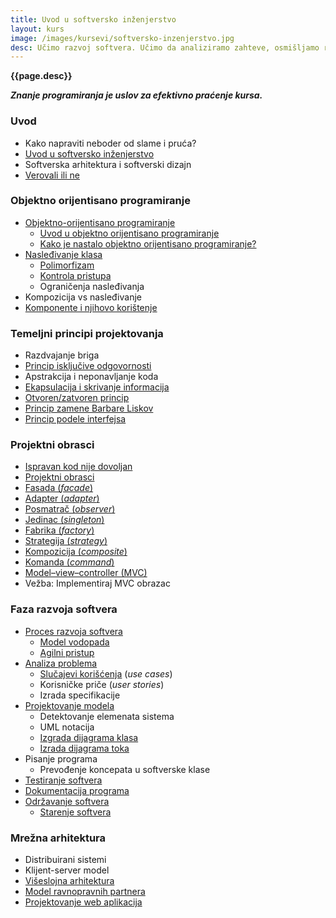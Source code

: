 ```yaml
---
title: Uvod u softversko inženjerstvo
layout: kurs
image: /images/kursevi/softversko-inzenjerstvo.jpg
desc: Učimo razvoj softvera. Učimo da analiziramo zahteve, osmišljamo rešenja i projektujemo softver. Učimo da prepoznajemo obrasce i primenjujemo oprobane metode razvoja softvera.
---
```


**{{page.desc}}**

***Znanje programiranja je uslov za efektivno praćenje kursa.***

### Uvod

- Kako napraviti neboder od slame i pruća?
- [Uvod u softversko inženjerstvo](https://www.slideshare.net/DamjanPavlica/uvod-u-softversko-inenjerstvo)
- Softverska arhitektura i softverski dizajn
- [Verovali ili ne](/verovali-ili-ne)

### Objektno orijentisano programiranje

- [Objektno-orijentisano programiranje](/objektno-orijentisano-programiranje)
  - [Uvod u objektno orijentisano programiranje](https://www.slideshare.net/DamjanPavlica/uvod-u-objektno-orijentisano-programiranje-i-c)
  - [Kako je nastalo objektno orijentisano programiranje?](/nastanak-oop)
- [Nasleđivanje klasa](/nasledjivanje-klasa)
  - [Polimorfizam](/polimorfizam)
  - [Kontrola pristupa](/kontrola-pristupa)
  - Ograničenja nasleđivanja
- Kompozicija vs nasleđivanje
- [Komponente i njihovo korištenje](/komponente)

### Temeljni principi projektovanja

- Razdvajanje briga
- [Princip isključive odgovornosti](/princip-iskljucive-odgovornosti)
- Apstrakcija i neponavljanje koda
- [Ekapsulacija i skrivanje informacija](/enkapsulacija)
- [Otvoren/zatvoren princip](/otvoren-zatvoren-princip)
- [Princip zamene Barbare Liskov](/liskov-princip-zamene)
- [Princip podele interfejsa](/princip-podele-interfejsa)

### Projektni obrasci

- [Ispravan kod nije dovoljan](/ispravan-kod-nije-dovoljan)
- [Projektni obrasci](/projektni-obrasci)
- [Fasada (*facade*)](/obrazac-fasada)
- [Adapter (*adapter*)](/obrazac-adapter)
- [Posmatrač (*observer*)](/obrazac-posmatrac)
- [Jedinac (*singleton*)](/obrazac-singleton)
- [Fabrika (*factory*)](/obrazac-fabrika)
- [Strategija (*strategy*)](/obrazac-strategija)
- [Kompozicija (*composite*)](/obrazac-kompozicija)
- [Komanda (*command*)](/obrazac-komanda)
- [Model–view–controller (MVC)](/mvc)
- Vežba: Implementiraj MVC obrazac

### Faza razvoja softvera

- [Proces razvoja softvera](/faze-razvoja-programa)
  - [Model vodopada](/model-vodopada)
  - [Agilni pristup](/agilni-pristup)
- [Analiza problema](/analiza-zahteva)
  - [Slučajevi korišćenja](/slucaj-koriscenja) (*use cases*)
  - Korisničke priče (*user stories*)
  - Izrada specifikacije
- [Projektovanje modela](/projektovanje-modela)
  - Detektovanje elemenata sistema
  - UML notacija
  - [Izgrada dijagrama klasa](/dijagram-klasa)
  - [Izrada dijagrama toka](/dijagram-toka)
- Pisanje programa
  - Prevođenje koncepata u softverske klase
- [Testiranje softvera](/testiranje-programa)
- [Dokumentacija programa](/dokumentacija-programa)
- [Održavanje softvera](/odrzavanje-softvera)
  - [Starenje softvera](https://www.slideshare.net/DamjanPavlica/starenje-softvera)

### Mrežna arhitektura

- Distribuirani sistemi
- Klijent-server model
- [Višeslojna arhitektura](/viseslojna-arhitektura)
- [Model ravnopravnih partnera](/model-ravnopravnih-partnera)
- [Projektovanje web aplikacija](https://www.slideshare.net/DamjanPavlica/projektovanje-web-aplikacija)
